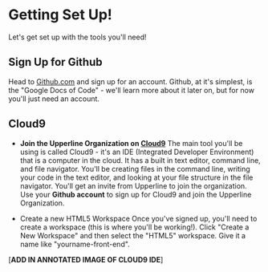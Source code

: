 # Getting Set Up!

Let's get set up with the tools you'll need!

## Sign Up for Github
Head to [Github.com](https://www.github.com) and sign up for an account. Github, at it's simplest, is the "Google Docs of Code" - we'll learn more about it later on, but for now you'll just need an account.

## Cloud9

+ **Join the Upperline Organization on [Cloud9](https://c9.io)**
The main tool you'll be using is called Cloud9 - it's an IDE (Integrated Developer Environment) that is a computer in the cloud. It has a built in text editor, command line, and file navigator. You'll be creating files in the command line, writing your code in the text editor, and looking at your file structure in the file navigator. You'll get an invite from Upperline to join the organization. Use your **Github account** to sign up for Cloud9 and join the Upperline Organization.

+ Create a new HTML5 Workspace
Once you've signed up, you'll need to create a workspace (this is where you'll be working!). Click "Create a New Workspace" and then select the "HTML5" workspace. Give it a name like "yourname-front-end".

[**ADD IN ANNOTATED IMAGE OF CLOUD9 IDE**]
